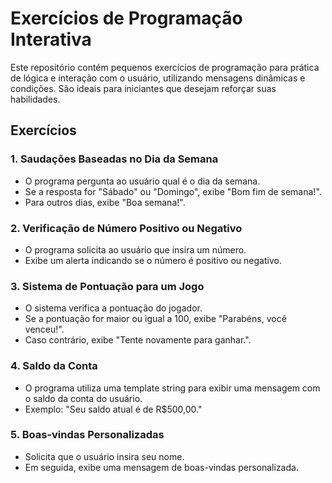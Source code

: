 # Exercícios de Programação Interativa

Este repositório contém pequenos exercícios de programação para prática de lógica e interação com o usuário, utilizando mensagens dinâmicas e condições. São ideais para iniciantes que desejam reforçar suas habilidades.

## Exercícios

### 1. Saudações Baseadas no Dia da Semana
- O programa pergunta ao usuário qual é o dia da semana.
- Se a resposta for "Sábado" ou "Domingo", exibe "Bom fim de semana!".
- Para outros dias, exibe "Boa semana!".

### 2. Verificação de Número Positivo ou Negativo
- O programa solicita ao usuário que insira um número.
- Exibe um alerta indicando se o número é positivo ou negativo.

### 3. Sistema de Pontuação para um Jogo
- O sistema verifica a pontuação do jogador.
- Se a pontuação for maior ou igual a 100, exibe "Parabéns, você venceu!".
- Caso contrário, exibe "Tente novamente para ganhar.".

### 4. Saldo da Conta
- O programa utiliza uma template string para exibir uma mensagem com o saldo da conta do usuário.
- Exemplo: "Seu saldo atual é de R$500,00."

### 5. Boas-vindas Personalizadas
- Solicita que o usuário insira seu nome.
- Em seguida, exibe uma mensagem de boas-vindas personalizada.

